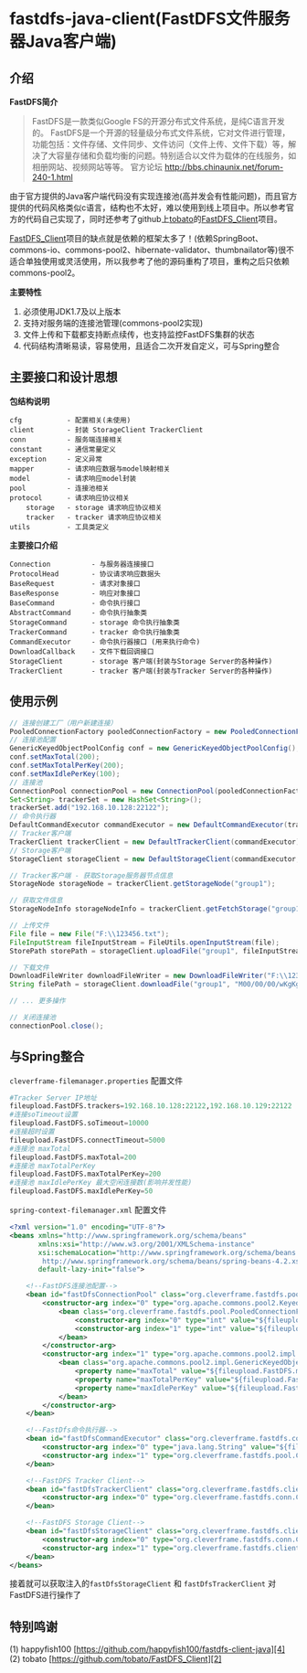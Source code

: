 # fastdfs-java-client(FastDFS文件服务器Java客户端)
## 介绍 ##
**FastDFS简介**
> FastDFS是一款类似Google FS的开源分布式文件系统，是纯C语言开发的。
> FastDFS是一个开源的轻量级分布式文件系统，它对文件进行管理，功能包括：文件存储、文件同步、文件访问（文件上传、文件下载）等，解决了大容量存储和负载均衡的问题。特别适合以文件为载体的在线服务，如相册网站、视频网站等等。
> 官方论坛  http://bbs.chinaunix.net/forum-240-1.html

由于官方提供的Java客户端代码没有实现连接池(高并发会有性能问题)，而且官方提供的代码风格类似c语言，结构也不太好，难以使用到线上项目中。所以参考官方的代码自己实现了，同时还参考了github上[tobato][1]的[FastDFS_Client][2]项目。

[FastDFS_Client][3]项目的缺点就是依赖的框架太多了！(依赖SpringBoot、commons-io、commons-pool2、hibernate-validator、thumbnailator等)很不适合单独使用或灵活使用，所以我参考了他的源码重构了项目，重构之后只依赖commons-pool2。

**主要特性**

 1. 必须使用JDK1.7及以上版本
 2. 支持对服务端的连接池管理(commons-pool2实现)
 3. 文件上传和下载都支持断点续传，也支持监控FastDFS集群的状态
 4. 代码结构清晰易读，容易使用，且适合二次开发自定义，可与Spring整合

## 主要接口和设计思想 ##
**包结构说明**
```
cfg           - 配置相关(未使用)
client        - 封装 StorageClient TrackerClient
conn          - 服务端连接相关
constant      - 通信常量定义
exception     - 定义异常
mapper        - 请求响应数据与model映射相关
model         - 请求响应model封装
pool          - 连接池相关
protocol      - 请求响应协议相关
    storage   - storage 请求响应协议相关
    tracker   - tracker 请求响应协议相关
utils         - 工具类定义
```

**主要接口介绍**
```
Connection          - 与服务器连接接口
ProtocolHead        - 协议请求响应数据头
BaseRequest         - 请求对象接口
BaseResponse        - 响应对象接口
BaseCommand         - 命令执行接口
AbstractCommand     - 命令执行抽象类
StorageCommand      - storage 命令执行抽象类
TrackerCommand      - tracker 命令执行抽象类
CommandExecutor     - 命令执行器接口 (用来执行命令)
DownloadCallback    - 文件下载回调接口
StorageClient       - storage 客户端(封装与Storage Server的各种操作)
TrackerClient       - tracker 客户端(封装与Tracker Server的各种操作)
```


## 使用示例 ##
``` java
// 连接创建工厂（用户新建连接）
PooledConnectionFactory pooledConnectionFactory = new PooledConnectionFactory(500, 500);
// 连接池配置
GenericKeyedObjectPoolConfig conf = new GenericKeyedObjectPoolConfig();
conf.setMaxTotal(200);
conf.setMaxTotalPerKey(200);
conf.setMaxIdlePerKey(100);
// 连接池
ConnectionPool connectionPool = new ConnectionPool(pooledConnectionFactory, conf);
Set<String> trackerSet = new HashSet<String>();
trackerSet.add("192.168.10.128:22122");
// 命令执行器
DefaultCommandExecutor commandExecutor = new DefaultCommandExecutor(trackerSet, connectionPool);
// Tracker客户端
TrackerClient trackerClient = new DefaultTrackerClient(commandExecutor);
// Storage客户端
StorageClient storageClient = new DefaultStorageClient(commandExecutor, trackerClient);

// Tracker客户端 - 获取Storage服务器节点信息
StorageNode storageNode = trackerClient.getStorageNode("group1");

// 获取文件信息
StorageNodeInfo storageNodeInfo = trackerClient.getFetchStorage("group1", "M00/00/00/wKg4i1gxz_6AIPPsAAiCQSk77jI661.png");

// 上传文件
File file = new File("F:\\123456.txt");
FileInputStream fileInputStream = FileUtils.openInputStream(file);
StorePath storePath = storageClient.uploadFile("group1", fileInputStream, file.length(), "txt");

// 下载文件
DownloadFileWriter downloadFileWriter = new DownloadFileWriter("F:\\123.xlsx");
String filePath = storageClient.downloadFile("group1", "M00/00/00/wKgKgFg02TaAY3mTADCUhuWQdRc53.xlsx", downloadFileWriter);

// ... 更多操作

// 关闭连接池
connectionPool.close();
```

## 与Spring整合 ##

`cleverframe-filemanager.properties` 配置文件

``` python
#Tracker Server IP地址
fileupload.FastDFS.trackers=192.168.10.128:22122,192.168.10.129:22122
#连接soTimeout设置
fileupload.FastDFS.soTimeout=10000
#连接超时设置
fileupload.FastDFS.connectTimeout=5000
#连接池 maxTotal
fileupload.FastDFS.maxTotal=200
#连接池 maxTotalPerKey
fileupload.FastDFS.maxTotalPerKey=200
#连接池 maxIdlePerKey 最大空闲连接数(影响并发性能)
fileupload.FastDFS.maxIdlePerKey=50
```


`spring-context-filemanager.xml` 配置文件

``` xml
<?xml version="1.0" encoding="UTF-8"?>
<beans xmlns="http://www.springframework.org/schema/beans"
       xmlns:xsi="http://www.w3.org/2001/XMLSchema-instance"
       xsi:schemaLocation="http://www.springframework.org/schema/beans
		http://www.springframework.org/schema/beans/spring-beans-4.2.xsd"
       default-lazy-init="false">

    <!--FastDFS连接池配置-->
    <bean id="fastDfsConnectionPool" class="org.cleverframe.fastdfs.pool.ConnectionPool" destroy-method="close">
        <constructor-arg index="0" type="org.apache.commons.pool2.KeyedPooledObjectFactory">
            <bean class="org.cleverframe.fastdfs.pool.PooledConnectionFactory">
                <constructor-arg index="0" type="int" value="${fileupload.FastDFS.soTimeout}"/><!--soTimeout-->
                <constructor-arg index="1" type="int" value="${fileupload.FastDFS.connectTimeout}"/><!--connectTimeout-->
            </bean>
        </constructor-arg>
        <constructor-arg index="1" type="org.apache.commons.pool2.impl.GenericKeyedObjectPoolConfig">
            <bean class="org.apache.commons.pool2.impl.GenericKeyedObjectPoolConfig">
                <property name="maxTotal" value="${fileupload.FastDFS.maxTotal}"/>
                <property name="maxTotalPerKey" value="${fileupload.FastDFS.maxTotalPerKey}"/>
                <property name="maxIdlePerKey" value="${fileupload.FastDFS.maxIdlePerKey}"/>
            </bean>
        </constructor-arg>
    </bean>

    <!--FastDfs命令执行器-->
    <bean id="fastDfsCommandExecutor" class="org.cleverframe.fastdfs.conn.DefaultCommandExecutor">
        <constructor-arg index="0" type="java.lang.String" value="${fileupload.FastDFS.trackers}"/>
        <constructor-arg index="1" type="org.cleverframe.fastdfs.pool.ConnectionPool" ref="fastDfsConnectionPool"/>
    </bean>

    <!--FastDFS Tracker Client-->
    <bean id="fastDfsTrackerClient" class="org.cleverframe.fastdfs.client.DefaultTrackerClient">
        <constructor-arg index="0" type="org.cleverframe.fastdfs.conn.CommandExecutor" ref="fastDfsCommandExecutor"/>
    </bean>

    <!--FastDFS Storage Client-->
    <bean id="fastDfsStorageClient" class="org.cleverframe.fastdfs.client.DefaultStorageClient">
        <constructor-arg index="0" type="org.cleverframe.fastdfs.conn.CommandExecutor" ref="fastDfsCommandExecutor"/>
        <constructor-arg index="1" type="org.cleverframe.fastdfs.client.TrackerClient" ref="fastDfsTrackerClient"/>
    </bean>
</beans>
```
接着就可以获取注入的`fastDfsStorageClient` 和 `fastDfsTrackerClient` 对FastDFS进行操作了

## 特别鸣谢 ##
(1) happyfish100 [https://github.com/happyfish100/fastdfs-client-java][4]
(2) tobato [https://github.com/tobato/FastDFS_Client][2]


  [1]: https://github.com/tobato
  [2]: https://github.com/tobato/FastDFS_Client
  [3]: https://github.com/tobato/FastDFS_Client
  [4]: https://github.com/happyfish100/fastdfs-client-java
